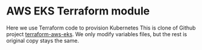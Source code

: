 # AWS EKS Terraform module

Here we use Terraform code to provision Kubernetes
This is clone of Github project [terraform-aws-eks](https://github.com/terraform-aws-modules/terraform-aws-eks).
We only modify variables files, but the rest is original copy stays the same.